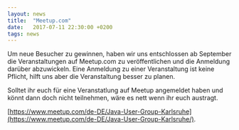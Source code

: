 ```yaml
---
layout: news
title:  "Meetup.com"
date:   2017-07-11 22:30:00 +0200
tags: news
---
```


Um neue Besucher zu gewinnen, haben wir uns entschlossen ab September die Veranstaltungen auf Meetup.com zu veröffentlichen und die Anmeldung darüber abzuwickeln. Eine Anmeldung zu einer Veranstaltung ist keine Pflicht, hilft uns aber die Veranstaltung besser zu planen.

Solltet ihr euch für eine Veranstatlung auf Meetup angemeldet haben und könnt dann doch nicht teilnehmen, wäre es nett wenn ihr euch austragt.

[https://www.meetup.com/de-DE/Java-User-Group-Karlsruhe](https://www.meetup.com/de-DE/Java-User-Group-Karlsruhe/).